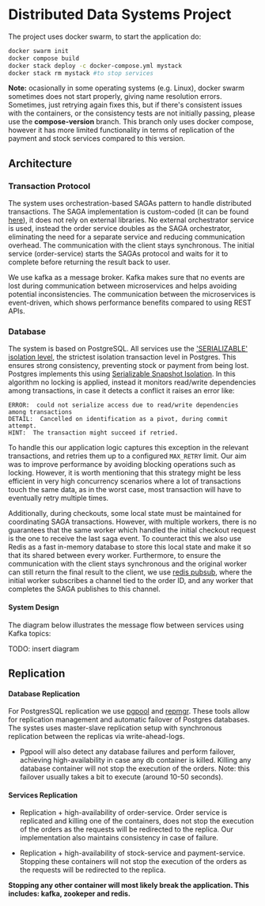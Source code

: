 # Distributed Data Systems Project 

The project uses docker swarm, to start the application do: 

```bash
docker swarm init
docker compose build
docker stack deploy -c docker-compose.yml mystack
docker stack rm mystack #to stop services
```

**Note:** ocasionally in some operating systems (e.g. Linux), docker swarm sometimes does not start properly, giving name resolution errors. Sometimes, just retrying again fixes this, but if there's consistent issues with the containers, or the consistency tests are not initially passing, please use the **compose-version** branch. This branch only uses docker compose, however it has more limited functionality in terms of replication of the payment and stock services compared to this version.

## Architecture

### Transaction Protocol
The system uses orchestration-based SAGAs pattern to handle distributed transactions. The SAGA implementation is custom-coded (it can be found [here](order/orchestrator.py)), it does not rely on external libraries. No external orchestrator service is used, instead the order service doubles as the SAGA orchestrator, eliminating the need for a separate service and reducing communication overhead. The communication with the client stays synchronous. The initial service (order-service) starts the SAGAs protocol and waits for it to complete before returning the result back to user.

We use kafka as a message broker. Kafka makes sure that no events are lost during communication between microservices and helps avoiding potential inconsistencies. The communication between the microservices is event-driven, which shows performance benefits compared to using REST APIs.

### Database

The system is based on PostgreSQL. All services use the ['SERIALIZABLE' isolation level](https://www.postgresql.org/docs/current/transaction-iso.html), the strictest isolation transaction level in Postgres. This ensures strong consistency, preventing stock or payment from being lost. Postgres implements this using [Serializable Snapshot Isolation](https://wiki.postgresql.org/wiki/SSI). In this algorithm no locking is applied, instead it monitors read/write dependencies among transactions, in case it detects a conflict it raises an error like:
```
ERROR:  could not serialize access due to read/write dependencies among transactions
DETAIL:  Cancelled on identification as a pivot, during commit attempt.
HINT:  The transaction might succeed if retried.
```  
To handle this our application logic captures this exception in the relevant transactions, and retries them up to a configured `MAX_RETRY` limit. Our aim was to improve performance by avoiding blocking operations such as locking. However, it is worth mentioning that this strategy might be less efficient in very high concurrency scenarios where a lot of transactions touch the same data, as in the worst case, most transaction will have to eventually retry multiple times.

Additionally, during checkouts, some local state must be maintained for coordinating SAGA transactions. However, with multiple workers, there is no guarantees that the same worker which handled the initial checkout request is the one to receive the last saga event. To counteract this we also use Redis as a fast in-memory database to store this local state and make it so that its shared between every worker. Furthermore, to ensure the communication with the client stays synchronous and the original worker can still return the final result to the client, we use [redis pubsub](https://redis.io/docs/latest/develop/interact/pubsub/), where the initial worker subscribes a channel tied to the order ID, and any worker that completes the SAGA publishes to this channel.

#### System Design
The diagram below illustrates the message flow between services using Kafka topics:

TODO: insert diagram

  
## Replication
#### Database Replication
For PostgresSQL replication we use [pgpool](https://www.pgpool.net/mediawiki/index.php/Main_Page) and [repmgr](https://www.repmgr.org/). These tools allow for replication management and automatic failover of Postgres databases. The systes uses master-slave replication setup with synchronous replication between the replicas via write-ahead-logs.

- Pgpool will also detect any database failures and perform failover, achieving high-availability in case any db container is killed.  Killing any database container will not stop the execution of the orders. Note: this failover usually takes a bit to execute (around 10-50 seconds). 

#### Services Replication
- Replication + high-availability of order-service. Order service is replicated and killing one of the containers, does not stop the execution of the orders as the requests will be redirected to the replica. Our implementation also maintains consistency in case of failure. 

- Replication + high-availability of stock-service and payment-service. Stopping these containers will not stop the execution of the orders as the requests will be redirected to the replica. 

**Stopping any other container will most likely break the application. This includes: kafka, zookeper and redis.**